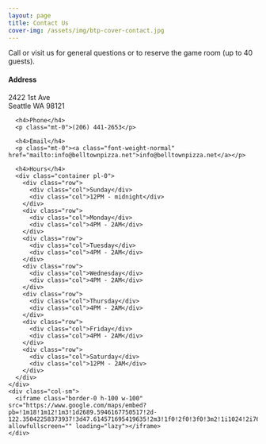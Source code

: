 ```yaml
---
layout: page
title: Contact Us
cover-img: /assets/img/btp-cover-contact.jpg
---
```


Call or visit us for general questions or to reserve the game room (up to 40 guests).

<div class="container">
  <div class="row">
    <div class="col-sm">
      <h4>Address</h4>
      <p class="mt-0">2422 1st Ave<br>Seattle WA  98121</p>

      <h4>Phone</h4>
      <p class="mt-0">(206) 441-2653</p>

      <h4>Email</h4>
      <p class="mt-0"><a class="font-weight-normal" href="mailto:info@belltownpizza.net">info@belltownpizza.net</a></p>

      <h4>Hours</h4>
      <div class="container pl-0">
        <div class="row">
          <div class="col">Sunday</div>
          <div class="col">12PM - midnight</div>
        </div>
        <div class="row">
          <div class="col">Monday</div>
          <div class="col">4PM - 2AM</div>
        </div>
        <div class="row">
          <div class="col">Tuesday</div>
          <div class="col">4PM - 2AM</div>
        </div>
        <div class="row">
          <div class="col">Wednesday</div>
          <div class="col">4PM - 2AM</div>
        </div>
        <div class="row">
          <div class="col">Thursday</div>
          <div class="col">4PM - 2AM</div>
        </div>
        <div class="row">
          <div class="col">Friday</div>
          <div class="col">4PM - 2AM</div>
        </div>
        <div class="row">
          <div class="col">Saturday</div>
          <div class="col">12PM - 2AM</div>
        </div>
      </div>
    </div>
    <div class="col-sm">
      <iframe class="border-0 h-100 w-100" src="https://www.google.com/maps/embed?pb=!1m18!1m12!1m3!1d2689.5946167750517!2d-122.35042258373937!3d47.614571695419635!2m3!1f0!2f0!3f0!3m2!1i1024!2i768!4f13.1!3m3!1m2!1s0x5490154dded9c2ad%3A0x7d6bc60e0e5d7291!2sBelltown%20Pizza!5e0!3m2!1sen!2sus!4v1625351933173!5m2!1sen!2sus" allowfullscreen="" loading="lazy"></iframe>
    </div>
  </div>
</div>
